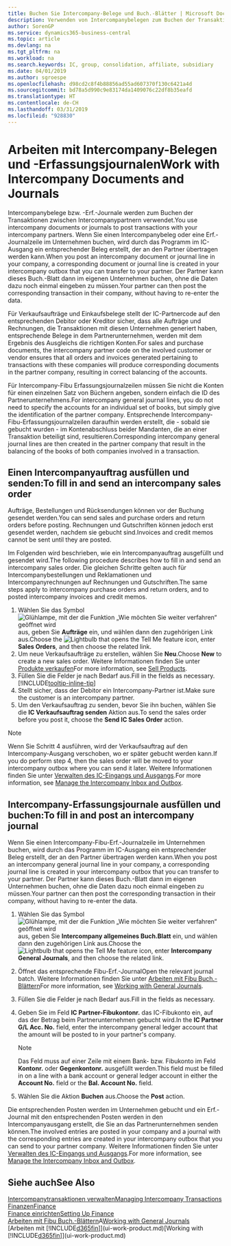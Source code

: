 ```yaml
---
title: Buchen Sie Intercompany-Belege und Buch.-Blätter | Microsoft Docs
description: Verwenden von Intercompanybelegen zum Buchen der Transaktionen zwischen Intercompanypartnern
author: SorenGP
ms.service: dynamics365-business-central
ms.topic: article
ms.devlang: na
ms.tgt_pltfrm: na
ms.workload: na
ms.search.keywords: IC, group, consolidation, affiliate, subsidiary
ms.date: 04/01/2019
ms.author: sgroespe
ms.openlocfilehash: d98cd2c8f4b88856ad55ad607370f130c6421a4d
ms.sourcegitcommit: bd78a5d990c9e83174da1409076c22df8b35eafd
ms.translationtype: HT
ms.contentlocale: de-CH
ms.lasthandoff: 03/31/2019
ms.locfileid: "928830"
---
```

# <a name="work-with-intercompany-documents-and-journals"></a><span data-ttu-id="07241-103">Arbeiten mit Intercompany-Belegen und -Erfassungsjournalen</span><span class="sxs-lookup"><span data-stu-id="07241-103">Work with Intercompany Documents and Journals</span></span>
<span data-ttu-id="07241-104">Intercompanybelege bzw. -Erf.-Journale werden zum Buchen der Transaktionen zwischen Intercompanypartnern verwendet.</span><span class="sxs-lookup"><span data-stu-id="07241-104">You use intercompany documents or journals to post transactions with your intercompany partners.</span></span> <span data-ttu-id="07241-105">Wenn Sie einen Intercompanybeleg oder eine Erf.-Journalzeile im Unternehmen buchen, wird durch das Programm im IC-Ausgang ein entsprechender Beleg erstellt, der an den Partner übertragen werden kann.</span><span class="sxs-lookup"><span data-stu-id="07241-105">When you post an intercompany document or journal line in your company, a corresponding document or journal line is created in your intercompany outbox that you can transfer to your partner.</span></span> <span data-ttu-id="07241-106">Der Partner kann dieses Buch.-Blatt dann im eigenen Unternehmen buchen, ohne die Daten dazu noch einmal eingeben zu müssen.</span><span class="sxs-lookup"><span data-stu-id="07241-106">Your partner can then post the corresponding transaction in their company, without having to re-enter the data.</span></span>

<span data-ttu-id="07241-107">Für Verkaufsaufträge und Einkaufsbelege stellt der IC-Partnercode auf den entsprechenden Debitor oder Kreditor sicher, dass alle Aufträge und Rechnungen, die Transaktionen mit diesen Unternehmen generiert haben, entsprechende Belege in dem Partnerunternehmen, werden mit dem Ergebnis des Ausgleichs die richtigen Konten.</span><span class="sxs-lookup"><span data-stu-id="07241-107">For sales and purchase documents, the intercompany partner code on the involved customer or vendor ensures that all orders and invoices generated pertaining to transactions with these companies will produce corresponding documents in the partner company, resulting in correct balancing of the accounts.</span></span>

<span data-ttu-id="07241-108">Für Intercompany-Fibu Erfassungsjournalzeilen müssen Sie nicht die Konten für einen einzelnen Satz von Büchern angeben, sondern einfach die ID des Partnerunternehmens.</span><span class="sxs-lookup"><span data-stu-id="07241-108">For intercompany general journal lines, you do not need to specify the accounts for an individual set of books, but simply give the identification of the partner company.</span></span> <span data-ttu-id="07241-109">Entsprechende Intercompany-Fibu-Erfassungsjournalzeilen daraufhin werden erstellt, die - sobald sie gebucht wurden - im Kontenabschluss beider Mandanten, die an einer Transaktion beteiligt sind, resultieren.</span><span class="sxs-lookup"><span data-stu-id="07241-109">Corresponding intercompany general journal lines are then created in the partner company that result in the balancing of the books of both companies involved in a transaction.</span></span>

## <a name="to-fill-in-and-send-an-intercompany-sales-order"></a><span data-ttu-id="07241-110">Einen Intercompanyauftrag ausfüllen und senden:</span><span class="sxs-lookup"><span data-stu-id="07241-110">To fill in and send an intercompany sales order</span></span>
<span data-ttu-id="07241-111">Aufträge, Bestellungen und Rücksendungen können vor der Buchung gesendet werden.</span><span class="sxs-lookup"><span data-stu-id="07241-111">You can send sales and purchase orders and return orders before posting.</span></span> <span data-ttu-id="07241-112">Rechnungen und Gutschriften können jedoch erst gesendet werden, nachdem sie gebucht sind.</span><span class="sxs-lookup"><span data-stu-id="07241-112">Invoices and credit memos cannot be sent until they are posted.</span></span>

<span data-ttu-id="07241-113">Im Folgenden wird beschrieben, wie ein Intercompanyauftrag ausgefüllt und gesendet wird.</span><span class="sxs-lookup"><span data-stu-id="07241-113">The following procedure describes how to fill in and send an intercompany sales order.</span></span> <span data-ttu-id="07241-114">Die gleichen Schritte gelten auch für Intercompanybestellungen und Reklamationen und Intercompanyrechnungen auf Rechnungen und Gutschriften.</span><span class="sxs-lookup"><span data-stu-id="07241-114">The same steps apply to intercompany purchase orders and return orders, and to posted intercompany invoices and credit memos.</span></span>  

1. <span data-ttu-id="07241-115">Wählen Sie das Symbol ![Glühlampe, mit der die Funktion „Wie möchten Sie weiter verfahren“ geöffnet wird](media/ui-search/search_small.png "Wie möchten Sie weiter verfahren?") aus, geben Sie **Aufträge** ein, und wählen dann den zugehörigen Link aus.</span><span class="sxs-lookup"><span data-stu-id="07241-115">Choose the ![Lightbulb that opens the Tell Me feature](media/ui-search/search_small.png "Tell me what you want to do") icon, enter **Sales Orders**, and then choose the related link.</span></span>  
2. <span data-ttu-id="07241-116">Um neue Verkaufsaufträge zu erstellen, wählen Sie **Neu**.</span><span class="sxs-lookup"><span data-stu-id="07241-116">Choose **New** to create a new sales order.</span></span> <span data-ttu-id="07241-117">Weitere Informationen finden Sie unter [Produkte verkaufen](sales-how-sell-products.md)</span><span class="sxs-lookup"><span data-stu-id="07241-117">For more information, see [Sell Products](sales-how-sell-products.md).</span></span>  
3. <span data-ttu-id="07241-118">Füllen Sie die Felder je nach Bedarf aus.</span><span class="sxs-lookup"><span data-stu-id="07241-118">Fill in the fields as necessary.</span></span> [!INCLUDE[tooltip-inline-tip](includes/tooltip-inline-tip_md.md)]
4. <span data-ttu-id="07241-119">Stellt sicher, dass der Debitor ein Intercompany-Partner ist.</span><span class="sxs-lookup"><span data-stu-id="07241-119">Make sure the customer is an intercompany partner.</span></span>
5. <span data-ttu-id="07241-120">Um den Verkaufsauftrag zu senden, bevor Sie ihn buchen, wählen Sie die **IC Verkaufsauftrag senden** Aktion aus.</span><span class="sxs-lookup"><span data-stu-id="07241-120">To send the sales order before you post it, choose the **Send IC Sales Order** action.</span></span>

> [!NOTE]
> <span data-ttu-id="07241-121">Wenn Sie Schritt 4 ausführen, wird der Verkaufsauftrag auf den Intercompany-Ausgang verschoben, wo er später gebucht werden kann.</span><span class="sxs-lookup"><span data-stu-id="07241-121">If you do perform step 4, then the sales order will be moved to your intercompany outbox where you can send it later.</span></span> <span data-ttu-id="07241-122">Weitere Informationen finden Sie unter [Verwalten des IC-Eingangs und Ausgangs](intercompany-how-manage-intercompany-inbox.md).</span><span class="sxs-lookup"><span data-stu-id="07241-122">For more information, see [Manage the Intercompany Inbox and Outbox](intercompany-how-manage-intercompany-inbox.md).</span></span>

## <a name="to-fill-in-and-post-an-intercompany-journal"></a><span data-ttu-id="07241-123">Intercompany-Erfassungsjournale ausfüllen und buchen:</span><span class="sxs-lookup"><span data-stu-id="07241-123">To fill in and post an intercompany journal</span></span>
<span data-ttu-id="07241-124">Wenn Sie einen Intercompany-Fibu-Erf.-Journalzeile im Unternehmen buchen, wird durch das Programm im IC-Ausgang ein entsprechender Beleg erstellt, der an den Partner übertragen werden kann.</span><span class="sxs-lookup"><span data-stu-id="07241-124">When you post an intercompany general journal line in your company, a corresponding journal line is created in your intercompany outbox that you can transfer to your partner.</span></span> <span data-ttu-id="07241-125">Der Partner kann dieses Buch.-Blatt dann im eigenen Unternehmen buchen, ohne die Daten dazu noch einmal eingeben zu müssen.</span><span class="sxs-lookup"><span data-stu-id="07241-125">Your partner can then post the corresponding transaction in their company, without having to re-enter the data.</span></span>

1. <span data-ttu-id="07241-126">Wählen Sie das Symbol ![Glühlampe, mit der die Funktion „Wie möchten Sie weiter verfahren“ geöffnet wird](media/ui-search/search_small.png "Wie möchten Sie weiter verfahren?") aus, geben Sie **Intercompany allgemeines Buch.Blatt** ein, und wählen dann den zugehörigen Link aus.</span><span class="sxs-lookup"><span data-stu-id="07241-126">Choose the ![Lightbulb that opens the Tell Me feature](media/ui-search/search_small.png "Tell me what you want to do") icon, enter **Intercompany General Journals**, and then choose the related link.</span></span>  
2. <span data-ttu-id="07241-127">Öffnet das entsprechende Fibu-Erf.-Journal</span><span class="sxs-lookup"><span data-stu-id="07241-127">Open the relevant journal batch.</span></span> <span data-ttu-id="07241-128">Weitere Informationen finden Sie unter [Arbeiten mit Fibu Buch.-Blättern](ui-work-general-journals.md)</span><span class="sxs-lookup"><span data-stu-id="07241-128">For more information, see [Working with General Journals](ui-work-general-journals.md).</span></span>
3. <span data-ttu-id="07241-129">Füllen Sie die Felder je nach Bedarf aus.</span><span class="sxs-lookup"><span data-stu-id="07241-129">Fill in the fields as necessary.</span></span>
4. <span data-ttu-id="07241-130">Geben Sie im Feld **IC Partner-Fibukontonr.** das IC-Fibukonto ein, auf das der Betrag beim Partnerunternehmen gebucht wird.</span><span class="sxs-lookup"><span data-stu-id="07241-130">In the **IC Partner G/L Acc. No.** field, enter the intercompany general ledger account that the amount will be posted to in your partner's company.</span></span>

    > [!NOTE]
    > <span data-ttu-id="07241-131">Das Feld muss auf einer Zeile mit einem Bank- bzw. Fibukonto im Feld **Kontonr.** oder **Gegenkontonr.** ausgefüllt werden.</span><span class="sxs-lookup"><span data-stu-id="07241-131">This field must be filled in on a line with a bank account or general ledger account in either the **Account No.** field or the **Bal. Account No.** field.</span></span>  
5. <span data-ttu-id="07241-132">Wählen Sie die Aktion **Buchen** aus.</span><span class="sxs-lookup"><span data-stu-id="07241-132">Choose the **Post** action.</span></span>

<span data-ttu-id="07241-133">Die entsprechenden Posten werden im Unternehmen gebucht und ein Erf.-Journal mit den entsprechenden Posten werden in den Intercompanyausgang erstellt, die Sie an das Partnerunternehmen senden können.</span><span class="sxs-lookup"><span data-stu-id="07241-133">The involved entries are posted in your company and a journal with the corresponding entries are created in your intercompany outbox that you can send to your partner company.</span></span> <span data-ttu-id="07241-134">Weitere Informationen finden Sie unter [Verwalten des IC-Eingangs und Ausgangs](intercompany-how-manage-intercompany-inbox.md).</span><span class="sxs-lookup"><span data-stu-id="07241-134">For more information, see [Manage the Intercompany Inbox and Outbox](intercompany-how-manage-intercompany-inbox.md).</span></span>

## <a name="see-also"></a><span data-ttu-id="07241-135">Siehe auch</span><span class="sxs-lookup"><span data-stu-id="07241-135">See Also</span></span>
[<span data-ttu-id="07241-136">Intercompanytransaktionen verwalten</span><span class="sxs-lookup"><span data-stu-id="07241-136">Managing Intercompany Transactions</span></span>](intercompany-manage.md)  
[<span data-ttu-id="07241-137">Finanzen</span><span class="sxs-lookup"><span data-stu-id="07241-137">Finance</span></span>](finance.md)  
[<span data-ttu-id="07241-138">Finance einrichten</span><span class="sxs-lookup"><span data-stu-id="07241-138">Setting Up Finance</span></span>](finance-setup-finance.md)  
<span data-ttu-id="07241-139">[Arbeiten mit Fibu Buch.-Blättern](ui-work-general-journals.md)A</span><span class="sxs-lookup"><span data-stu-id="07241-139">[Working with General Journals](ui-work-general-journals.md)</span></span>  
<span data-ttu-id="07241-140">[Arbeiten mit [!INCLUDE[d365fin](includes/d365fin_md.md)]](ui-work-product.md)</span><span class="sxs-lookup"><span data-stu-id="07241-140">[Working with [!INCLUDE[d365fin](includes/d365fin_md.md)]](ui-work-product.md)</span></span>
